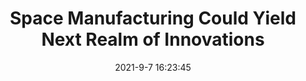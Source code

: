 ---
"title": "Space Manufacturing Could Yield Next Realm of Innovations"
"date": "2021-9-7 16:23:45"
"feed_name": "INDUSTRYWEEK"
"feed_website": "https://www.industryweek.com/"
"feed_rss": "https://www.industryweek.com/__rss/website-scheduled-content.xml?input=%7B%22sectionAlias%22%3A%22home%22%7D"
"link": "https://www.industryweek.com/technology-and-iiot/article/21174559/space-manufacturing-could-yield-next-realm-of-innovations"
"file": "_posts/2021-1-1-a8c51a0cf5c43228c42e57d1556f32ef316523da.md"
"accident": "0"
"drilling": "0"
---